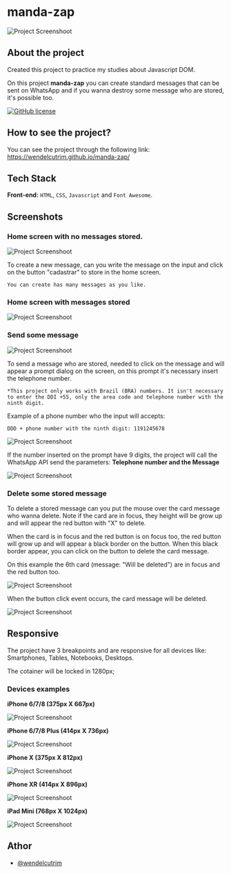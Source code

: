 # manda-zap

![Project Screenshoot](./public/img/vemdezap-1.png)

## About the project

Created this project to practice my studies about Javascript DOM.

On this project **manda-zap** you can create standard messages that can be sent on WhatsApp and if you wanna destroy some message who are stored, it's possible too.

[![GitHub license](https://img.shields.io/github/license/wendelcutrim/manda-zap)](https://github.com/wendelcutrim/manda-zap/blob/main/LICENSE)

## How to see the project?

You can see the project through the following link: https://wendelcutrim.github.io/manda-zap/

## Tech Stack

**Front-end:** `HTML`, `CSS`, `Javascript` and `Font Awesome`.


## Screenshots

### Home screen with no messages stored.

![Project Screenshoot](./public/img/vemdezap-0.png)

To create a new message, can you write the message on the input and click on the button "cadastrar" to store in the home screen.

``You can create has many messages as you like.``

### Home screen with messages stored

![Project Screenshoot](./public/img/vemdezap-1.png)

### Send some message

![Project Screenshoot](./public/img/vemdezap-2.png)

To send a message who are stored, needed to click on the message and will appear a prompt dialog on the screen, on this prompt it's necessary insert the telephone number.

``*This project only works with Brazil (BRA) numbers. It isn't necessary to enter the DDI +55, only the area code and telephone number with the ninth digit.`` 

Example of a phone number who the input will accepts:

``DDD + phone number with the ninth digit: 1191245678`` 

![Project Screenshoot](./public/img/vemdezap-3.png)

If the number inserted on the prompt have 9 digits, the project will call the WhatsApp API send the parameters: **Telephone number and the Message**

![Project Screenshoot](./public/img/vemdezap-4.png)

### Delete some stored message

To delete a stored message can you put the mouse over the card message who wanna delete. Note if the card are in focus, they height will be grow up and will appear the red button with "X" to delete.

When the card is in focus and the red button is on focus too, the red button will grow up and will appear a black border on the button. When this black border appear, you can click on the button to delete the card message.

On this example the 6th card (message: "Will be deleted") are in focus and the red button too.

![Project Screenshoot](./public/img/vemdezap-5.png)

When the button click event occurs, the card message will be deleted.

![Project Screenshoot](./public/img/vemdezap-6.png)


## Responsive

The project have 3 breakpoints and are responsive for all devices like: Smartphones, Tables, Notebooks, Desktops. 

The cotainer will be locked in 1280px;

### Devices examples

**iPhone 6/7/8 (375px X 667px)**

![Project Screenshoot](./public/img/vemdezap-mobile01.png)


**iPhone 6/7/8 Plus (414px X 736px)**

![Project Screenshoot](./public/img/vemdezap-mobile02.png)


**iPhone X (375px X 812px)**

![Project Screenshoot](./public/img/vemdezap-mobile03.png)

**iPhone XR (414px X 896px)**

![Project Screenshoot](./public/img/vemdezap-mobile04.png)

**iPad Mini (768px X 1024px)**

![Project Screenshoot](./public/img/vemdezap-mobile05.png)


## Athor

- [@wendelcutrim](https://www.github.com/wendelcutrim)